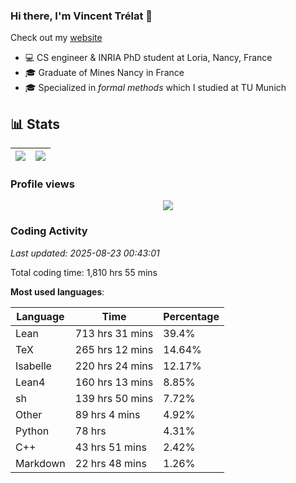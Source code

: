 ### Hi there, I'm Vincent Trélat 👋

Check out my [website](https://vtrelat.github.io)

-   💻 CS engineer & INRIA PhD student at Loria, Nancy, France
-   🎓 Graduate of Mines Nancy in France
-   🎓 Specialized in _formal methods_ which I studied at TU Munich

## 📊 **Stats**

| <img align="center" src="https://readme-stats.clckblog.space/api?username=VTrelat&show_icons=true&include_all_commits=true&theme=tokyonight&hide_border=true" /> | <img align="center" src="https://readme-stats.clckblog.space/api/top-langs/?username=VTrelat&layout=compact&theme=tokyonight&hide_border=true" /> |
| ---------------------------------------------------------------------------------------------------------------------------------------------------------------- | ------------------------------------------------------------------------------------------------------------------------------------------------- |

### Profile views

<p align="center">
 <img src="https://profile-counter.glitch.me/VTrelat/count.svg" />
</p>

<!--automations-->
### Coding Activity
_Last updated: 2025-08-23 00:43:01_

Total coding time: 1,810 hrs 55 mins

**Most used languages**:

| Language | Time | Percentage |
| ------------- | ------------- | ------------- |
| Lean | 713 hrs 31 mins | 39.4% |
| TeX | 265 hrs 12 mins | 14.64% |
| Isabelle | 220 hrs 24 mins | 12.17% |
| Lean4 | 160 hrs 13 mins | 8.85% |
| sh | 139 hrs 50 mins | 7.72% |
| Other | 89 hrs 4 mins | 4.92% |
| Python | 78 hrs | 4.31% |
| C++ | 43 hrs 51 mins | 2.42% |
| Markdown | 22 hrs 48 mins | 1.26% |

